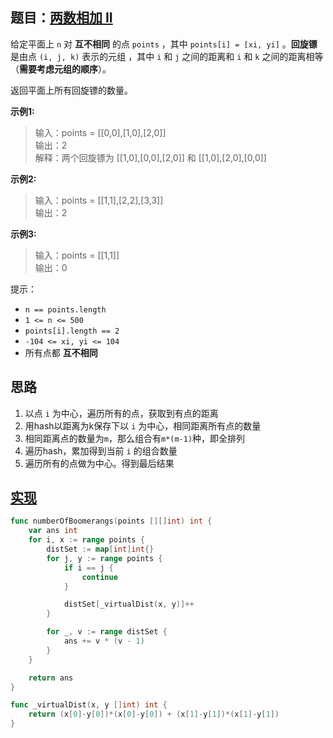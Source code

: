## 题目：[两数相加 II](https://leetcode-cn.com/problems/add-two-numbers-ii/)

给定平面上 `n` 对 **互不相同** 的点 `points` ，其中 `points[i] = [xi, yi]` 。**回旋镖** 是由点 `(i, j, k)` 表示的元组 ，其中 `i` 和 `j` 之间的距离和 `i` 和 `k` 之间的距离相等（**需要考虑元组的顺序**）。

返回平面上所有回旋镖的数量。

**示例1:**
>输入：points = [[0,0],[1,0],[2,0]]  
 输出：2  
 解释：两个回旋镖为 [[1,0],[0,0],[2,0]] 和 [[1,0],[2,0],[0,0]]

**示例2:**
>输入：points = [[1,1],[2,2],[3,3]]  
 输出：2

**示例3:**
>输入：points = [[1,1]]  
 输出：0

提示：
* `n == points.length`
* `1 <= n <= 500`
* `points[i].length == 2`
* `-104 <= xi, yi <= 104`
* 所有点都 **互不相同**


## 思路
1. 以点 `i` 为中心，遍历所有的点，获取到有点的距离
2. 用hash以距离为k保存下以 `i` 为中心，相同距离所有点的数量
3. 相同距离点的数量为`m`，那么组合有`m*(m-1)`种，即全排列
4. 遍历hash，累加得到当前 `i` 的组合数量
5. 遍历所有的点做为中心。得到最后结果

## [实现](https://github.com/mzmuer/leetcode/blob/master/question447/answer_test.go)
```go
func numberOfBoomerangs(points [][]int) int {
	var ans int
	for i, x := range points {
		distSet := map[int]int{}
		for j, y := range points {
			if i == j {
				continue
			}

			distSet[_virtualDist(x, y)]++
		}

		for _, v := range distSet {
			ans += v * (v - 1)
		}
	}

	return ans
}

func _virtualDist(x, y []int) int {
	return (x[0]-y[0])*(x[0]-y[0]) + (x[1]-y[1])*(x[1]-y[1])
}
```